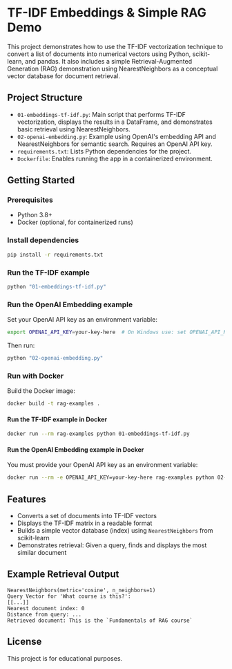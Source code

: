 # TF-IDF Embeddings & Simple RAG Demo

This project demonstrates how to use the TF-IDF vectorization technique to convert a list of documents into numerical vectors using Python, scikit-learn, and pandas. It also includes a simple Retrieval-Augmented Generation (RAG) demonstration using NearestNeighbors as a conceptual vector database for document retrieval.

## Project Structure
- `01-embeddings-tf-idf.py`: Main script that performs TF-IDF vectorization, displays the results in a DataFrame, and demonstrates basic retrieval using NearestNeighbors.
- `02-openai-embedding.py`: Example using OpenAI's embedding API and NearestNeighbors for semantic search. Requires an OpenAI API key.
- `requirements.txt`: Lists Python dependencies for the project.
- `Dockerfile`: Enables running the app in a containerized environment.

## Getting Started

### Prerequisites
- Python 3.8+
- Docker (optional, for containerized runs)

### Install dependencies
```sh
pip install -r requirements.txt
```

### Run the TF-IDF example
```sh
python "01-embeddings-tf-idf.py"
```

### Run the OpenAI Embedding example
Set your OpenAI API key as an environment variable:
```sh
export OPENAI_API_KEY=your-key-here  # On Windows use: set OPENAI_API_KEY=your-key-here
```
Then run:
```sh
python "02-openai-embedding.py"
```

### Run with Docker
Build the Docker image:
```sh
docker build -t rag-examples .
```

#### Run the TF-IDF example in Docker
```sh
docker run --rm rag-examples python 01-embeddings-tf-idf.py
```

#### Run the OpenAI Embedding example in Docker
You must provide your OpenAI API key as an environment variable:
```sh
docker run --rm -e OPENAI_API_KEY=your-key-here rag-examples python 02-openai-embedding.py
```

## Features
- Converts a set of documents into TF-IDF vectors
- Displays the TF-IDF matrix in a readable format
- Builds a simple vector database (index) using `NearestNeighbors` from scikit-learn
- Demonstrates retrieval: Given a query, finds and displays the most similar document

## Example Retrieval Output
```
NearestNeighbors(metric='cosine', n_neighbors=1)
Query Vector for 'What course is this?':
[[...]]
Nearest document index: 0
Distance from query: ...
Retrieved document: This is the `Fundamentals of RAG course`
```

## License
This project is for educational purposes.

